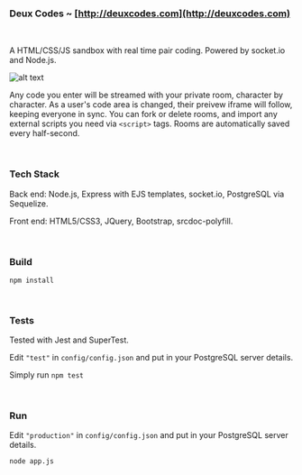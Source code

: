 ### Deux Codes ~ [http://deuxcodes.com](http://deuxcodes.com)

<br>

A HTML/CSS/JS sandbox with real time pair coding. Powered by socket.io and Node.js.

![alt text](https://github.com/healeycodes/deux-codes/blob/master/public/img/js.png "Image of a room on Deux Codes")

Any code you enter will be streamed with your private room, character by character. As a user's code area is changed, their preivew iframe will follow, keeping everyone in sync. You can fork or delete rooms, and import any external scripts you need via `<script>` tags. Rooms are automatically saved every half-second.

<br>

### Tech Stack

Back end: Node.js, Express with EJS templates, socket.io, PostgreSQL via Sequelize.

Front end: HTML5/CSS3, JQuery, Bootstrap, srcdoc-polyfill.

<br>

### Build

`npm install`

<br>

### Tests

Tested with Jest and SuperTest.

Edit `"test"` in `config/config.json` and put in your PostgreSQL server details.

Simply run `npm test`

<br>

### Run

Edit `"production"` in `config/config.json` and put in your PostgreSQL server details.

`node app.js`
